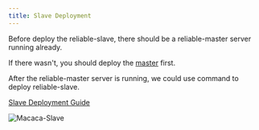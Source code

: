 ```yaml
---
title: Slave Deployment
---
```


Before deploy the reliable-slave, there should be a reliable-master server running already.

If there wasn't, you should deploy the [master](https://github.com/reliablejs/reliable-master/blob/master/docs/en/deploy.md) first.

After the reliable-master server is running, we could use command to deploy reliable-slave.

<a target="_blank" href="https://github.com/macacajs/reliable-slave/blob/master/docs/en/deploy.md">Slave Deployment Guide</a>

![Macaca-Slave](http://ww2.sinaimg.cn/large/6d308bd9gw1f24xtghjf1j21k4148wp7.jpg)
